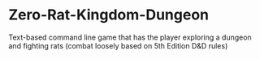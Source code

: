 # Zero-Rat-Kingdom-Dungeon
Text-based command line game that has the player exploring a dungeon and fighting rats (combat loosely based on 5th Edition D&amp;D rules)
